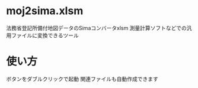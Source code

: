 # moj2sima.xlsm
法務省登記所備付地図データのSimaコンバータxlsm
測量計算ソフトなどでの汎用ファイルに変換できるツール

# 使い方
ボタンをダブルクリックで起動
関連ファイルも自動作成できます
